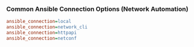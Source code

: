 
### Common Ansible Connection Options (Network Automation)

```ini
ansible_connection=local
ansible_connection=network_cli
ansible_connection=httpapi
ansible_connection=netconf
```
